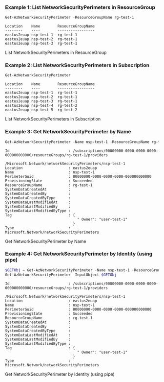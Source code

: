 ### Example 1: List NetworkSecurityPerimeters in ResourceGroup
```powershell
Get-AzNetworkSecurityPerimeter -ResourceGroupName rg-test-1
```

```output
Location    Name        ResourceGroupName
--------    ----        -----------------
eastus2euap nsp-test-1  rg-test-1
eastus2euap nsp-test-2  rg-test-1
eastus2euap nsp-test-3  rg-test-1
```

List NetworkSecurityPerimeters in ResourceGroup

### Example 2: List NetworkSecurityPerimeters in Subscription
```powershell
Get-AzNetworkSecurityPerimeter
```

```output
Location    Name        ResourceGroupName
--------    ----        -----------------
eastus2euap nsp-test-1  rg-test-1
eastus2euap nsp-test-2  rg-test-1
eastus2euap nsp-test-3  rg-test-1
eastus2euap nsp-test-4  rg-test-2
eastus2euap nsp-test-5  rg-test-2
```

List NetworkSecurityPerimeters in Subscription

### Example 3: Get NetworkSecurityPerimeter by Name
```powershell
Get-AzNetworkSecurityPerimeter -Name nsp-test-1 -ResourceGroupName rg-test-1
```

```output
Id                           : /subscriptions/00000000-0000-0000-0000-000000000000/resourceGroups/rg-test-1/providers
                                /Microsoft.Network/networkSecurityPerimeters/nsp-test-1
Location                     : eastus2euap
Name                         : nsp-test-1
PerimeterGuid                : 00000000-0000-0000-0000-000000000000
ProvisioningState            : Succeeded
ResourceGroupName            : rg-test-1
SystemDataCreatedAt          :
SystemDataCreatedBy          :
SystemDataCreatedByType      :
SystemDataLastModifiedAt     :
SystemDataLastModifiedBy     :
SystemDataLastModifiedByType :
Tag                          : {
                                 " Owner": "user-test-1"
                               }
Type                         : Microsoft.Network/networkSecurityPerimeters
```

Get NetworkSecurityPerimeter by Name

### Example 4: Get NetworkSecurityPerimeter by Identity (using pipe)
```powershell
$GETObj = Get-AzNetworkSecurityPerimeter -Name nsp-test-1 -ResourceGroupName rg-test-1
Get-AzNetworkSecurityPerimeter -InputObject $GETObj
```

```output
Id                           : /subscriptions/00000000-0000-0000-0000-000000000000/resourceGroups/rg-test-1/providers
                                /Microsoft.Network/networkSecurityPerimeters/nsp-test-1
Location                     : eastus2euap
Name                         : nsp-test-1
PerimeterGuid                : 00000000-0000-0000-0000-000000000000
ProvisioningState            : Succeeded
ResourceGroupName            : rg-test-1
SystemDataCreatedAt          :
SystemDataCreatedBy          :
SystemDataCreatedByType      :
SystemDataLastModifiedAt     :
SystemDataLastModifiedBy     :
SystemDataLastModifiedByType :
Tag                          : {
                                 " Owner": "user-test-1"
                               }
Type                         : Microsoft.Network/networkSecurityPerimeters
```

Get NetworkSecurityPerimeter by Identity (using pipe)